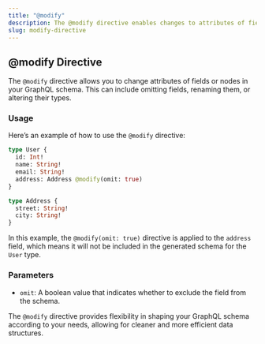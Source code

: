```yaml
---
title: "@modify"
description: The @modify directive enables changes to attributes of fields or nodes in the schema.
slug: modify-directive
---
```


## @modify Directive

The `@modify` directive allows you to change attributes of fields or nodes in your GraphQL schema. This can include omitting fields, renaming them, or altering their types.

### Usage

Here’s an example of how to use the `@modify` directive:

```graphql
type User {
  id: Int!
  name: String!
  email: String!
  address: Address @modify(omit: true)
}

type Address {
  street: String!
  city: String!
}
```

In this example, the `@modify(omit: true)` directive is applied to the `address` field, which means it will not be included in the generated schema for the `User` type.

### Parameters

- `omit`: A boolean value that indicates whether to exclude the field from the schema.

The `@modify` directive provides flexibility in shaping your GraphQL schema according to your needs, allowing for cleaner and more efficient data structures.
